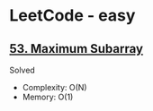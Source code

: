 # LeetCode - easy

## [53. Maximum Subarray](https://leetcode.com/problems/maximum-subarray)

Solved

* Complexity: O(N)
* Memory: O(1)
